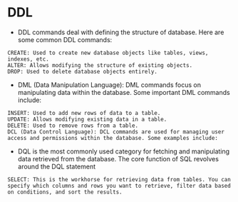 # DDL

* DDL commands deal with defining the structure of database. Here are some common DDL commands:
```
CREATE: Used to create new database objects like tables, views, indexes, etc.
ALTER: Allows modifying the structure of existing objects.
DROP: Used to delete database objects entirely.
```
* DML (Data Manipulation Language): DML commands focus on manipulating data within the database. Some important DML commands include:

```
INSERT: Used to add new rows of data to a table.
UPDATE: Allows modifying existing data in a table.
DELETE: Used to remove rows from a table.
DCL (Data Control Language): DCL commands are used for managing user access and permissions within the database. Some examples include:
```

* DQL is the most commonly used category for fetching and manipulating data retrieved from the database. The core function of SQL revolves around the DQL statement
```
SELECT: This is the workhorse for retrieving data from tables. You can specify which columns and rows you want to retrieve, filter data based on conditions, and sort the results.
```

